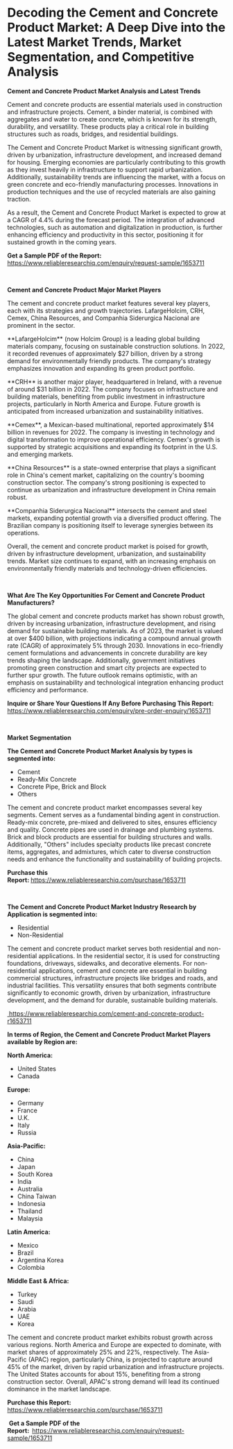 <p><h1>Decoding the Cement and Concrete Product Market: A Deep Dive into the Latest Market Trends, Market Segmentation, and Competitive Analysis</h1></p><p><strong>Cement and Concrete Product Market Analysis and Latest Trends</strong></p>
<p><p>Cement and concrete products are essential materials used in construction and infrastructure projects. Cement, a binder material, is combined with aggregates and water to create concrete, which is known for its strength, durability, and versatility. These products play a critical role in building structures such as roads, bridges, and residential buildings.</p><p>The Cement and Concrete Product Market is witnessing significant growth, driven by urbanization, infrastructure development, and increased demand for housing. Emerging economies are particularly contributing to this growth as they invest heavily in infrastructure to support rapid urbanization. Additionally, sustainability trends are influencing the market, with a focus on green concrete and eco-friendly manufacturing processes. Innovations in production techniques and the use of recycled materials are also gaining traction.</p><p>As a result, the Cement and Concrete Product Market is expected to grow at a CAGR of 4.4% during the forecast period. The integration of advanced technologies, such as automation and digitalization in production, is further enhancing efficiency and productivity in this sector, positioning it for sustained growth in the coming years.</p></p>
<p><strong>Get a Sample PDF of the Report:&nbsp;</strong> <a href="https://www.reliableresearchiq.com/enquiry/request-sample/1653711?utm_campaign=2456&utm_medium=2&utm_source=Github&utm_content=ia&utm_term=18042025&utm_id=cement-and-concrete-product">https://www.reliableresearchiq.com/enquiry/request-sample/1653711</a></p>
<p>&nbsp;</p>
<p><strong>Cement and Concrete Product Major Market Players</strong></p>
<p><p>The cement and concrete product market features several key players, each with its strategies and growth trajectories. LafargeHolcim, CRH, Cemex, China Resources, and Companhia Siderurgica Nacional are prominent in the sector.</p><p>**LafargeHolcim** (now Holcim Group) is a leading global building materials company, focusing on sustainable construction solutions. In 2022, it recorded revenues of approximately $27 billion, driven by a strong demand for environmentally friendly products. The company's strategy emphasizes innovation and expanding its green product portfolio.</p><p>**CRH** is another major player, headquartered in Ireland, with a revenue of around $31 billion in 2022. The company focuses on infrastructure and building materials, benefiting from public investment in infrastructure projects, particularly in North America and Europe. Future growth is anticipated from increased urbanization and sustainability initiatives.</p><p>**Cemex**, a Mexican-based multinational, reported approximately $14 billion in revenues for 2022. The company is investing in technology and digital transformation to improve operational efficiency. Cemex's growth is supported by strategic acquisitions and expanding its footprint in the U.S. and emerging markets.</p><p>**China Resources** is a state-owned enterprise that plays a significant role in China's cement market, capitalizing on the country's booming construction sector. The company's strong positioning is expected to continue as urbanization and infrastructure development in China remain robust.</p><p>**Companhia Siderurgica Nacional** intersects the cement and steel markets, expanding potential growth via a diversified product offering. The Brazilian company is positioning itself to leverage synergies between its operations.</p><p>Overall, the cement and concrete product market is poised for growth, driven by infrastructure development, urbanization, and sustainability trends. Market size continues to expand, with an increasing emphasis on environmentally friendly materials and technology-driven efficiencies.</p></p>
<p>&nbsp;</p>
<p><strong>What Are The Key Opportunities For Cement and Concrete Product Manufacturers?</strong></p>
<p><p>The global cement and concrete products market has shown robust growth, driven by increasing urbanization, infrastructure development, and rising demand for sustainable building materials. As of 2023, the market is valued at over $400 billion, with projections indicating a compound annual growth rate (CAGR) of approximately 5% through 2030. Innovations in eco-friendly cement formulations and advancements in concrete durability are key trends shaping the landscape. Additionally, government initiatives promoting green construction and smart city projects are expected to further spur growth. The future outlook remains optimistic, with an emphasis on sustainability and technological integration enhancing product efficiency and performance.</p></p>
<p><strong>Inquire or Share Your Questions If Any Before Purchasing This Report:</strong> <a href="https://www.reliableresearchiq.com/enquiry/pre-order-enquiry/1653711?utm_campaign=2456&utm_medium=2&utm_source=Github&utm_content=ia&utm_term=18042025&utm_id=cement-and-concrete-product">https://www.reliableresearchiq.com/enquiry/pre-order-enquiry/1653711</a></p>
<p>&nbsp;</p>
<p><strong>Market Segmentation</strong></p>
<p><strong>The Cement and Concrete Product Market Analysis by types is segmented into:</strong></p>
<p><ul><li>Cement</li><li>Ready-Mix Concrete</li><li>Concrete Pipe, Brick and Block</li><li>Others</li></ul></p>
<p><p>The cement and concrete product market encompasses several key segments. Cement serves as a fundamental binding agent in construction. Ready-mix concrete, pre-mixed and delivered to sites, ensures efficiency and quality. Concrete pipes are used in drainage and plumbing systems. Brick and block products are essential for building structures and walls. Additionally, "Others" includes specialty products like precast concrete items, aggregates, and admixtures, which cater to diverse construction needs and enhance the functionality and sustainability of building projects.</p></p>
<p><strong>Purchase this Report:&nbsp;</strong><a href="https://www.reliableresearchiq.com/purchase/1653711?utm_campaign=2456&utm_medium=2&utm_source=Github&utm_content=ia&utm_term=18042025&utm_id=cement-and-concrete-product">https://www.reliableresearchiq.com/purchase/1653711</a></p>
<p>&nbsp;</p>
<p><strong>The Cement and Concrete Product Market Industry Research by Application is segmented into:</strong></p>
<p><ul><li>Residential</li><li>Non-Residential</li></ul></p>
<p><p>The cement and concrete product market serves both residential and non-residential applications. In the residential sector, it is used for constructing foundations, driveways, sidewalks, and decorative elements. For non-residential applications, cement and concrete are essential in building commercial structures, infrastructure projects like bridges and roads, and industrial facilities. This versatility ensures that both segments contribute significantly to economic growth, driven by urbanization, infrastructure development, and the demand for durable, sustainable building materials.</p></p>
<p><a href="https://www.reliableresearchiq.com/cement-and-concrete-product-r1653711?utm_campaign=2456&utm_medium=2&utm_source=Github&utm_content=ia&utm_term=18042025&utm_id=cement-and-concrete-product">&nbsp;https://www.reliableresearchiq.com/cement-and-concrete-product-r1653711</a></p>
<p><strong>In terms of Region, the Cement and Concrete Product Market Players available by Region are:</strong></p>
<p>
    <p> <strong> North America: </strong>
        <ul>
            <li>United States</li>
            <li>Canada</li>
        </ul>
        </p> 
    <p> <strong> Europe: </strong>
        <ul>
            <li>Germany</li>
            <li>France</li>
            <li>U.K.</li>
            <li>Italy</li>
            <li>Russia</li>
        </ul>
        </p> 
    <p> <strong> Asia-Pacific: </strong>
        <ul>
            <li>China</li>
            <li>Japan</li>
            <li>South Korea</li>
            <li>India</li>
            <li>Australia</li>
            <li>China Taiwan</li>
            <li>Indonesia</li>
            <li>Thailand</li>
            <li>Malaysia</li>
        </ul>
        </p> 
    <p> <strong> Latin America: </strong>
        <ul>
            <li>Mexico</li>
            <li>Brazil</li>
            <li>Argentina Korea</li>
            <li>Colombia</li>
        </ul>
        </p> 
    <p> <strong> Middle East & Africa: </strong>
        <ul>
            <li>Turkey</li>
            <li>Saudi</li>
            <li>Arabia</li>
            <li>UAE</li>
            <li>Korea</li>
        </ul>
    </p>
    </p>
<p><p>The cement and concrete product market exhibits robust growth across various regions. North America and Europe are expected to dominate, with market shares of approximately 25% and 22%, respectively. The Asia-Pacific (APAC) region, particularly China, is projected to capture around 45% of the market, driven by rapid urbanization and infrastructure projects. The United States accounts for about 15%, benefiting from a strong construction sector. Overall, APAC's strong demand will lead its continued dominance in the market landscape.</p></p>
<p><strong>Purchase this Report: </strong><a href="https://www.reliableresearchiq.com/purchase/1653711?utm_campaign=2456&utm_medium=2&utm_source=Github&utm_content=ia&utm_term=18042025&utm_id=cement-and-concrete-product">https://www.reliableresearchiq.com/purchase/1653711</a></p>
<p>&nbsp;<strong>Get a Sample PDF of the Report:&nbsp;&nbsp;</strong><a href="https://www.reliableresearchiq.com/enquiry/request-sample/1653711?utm_campaign=2456&utm_medium=2&utm_source=Github&utm_content=ia&utm_term=18042025&utm_id=cement-and-concrete-product">https://www.reliableresearchiq.com/enquiry/request-sample/1653711</a></p>
<p><strong></strong></p>
<p><p></p><p></p><p></p></p>